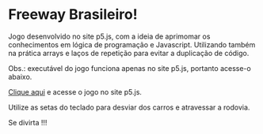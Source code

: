 # Freeway Brasileiro!
Jogo desenvolvido no site p5.js, com a ideia de aprimomar os conhecimentos em lógica de programação e Javascript. Utilizando também na prática arrays e laços de repetição para evitar a duplicação de código.

Obs.: executável do jogo funciona apenas no site p5.js, portanto acesse-o abaixo.

<a href="https://editor.p5js.org/guhfe93/sketches/LPziMC4qT">Clique aqui</a> e acesse o jogo no site p5.js.

Utilize as setas do teclado para desviar dos carros e atravessar a rodovia.

Se divirta !!!
